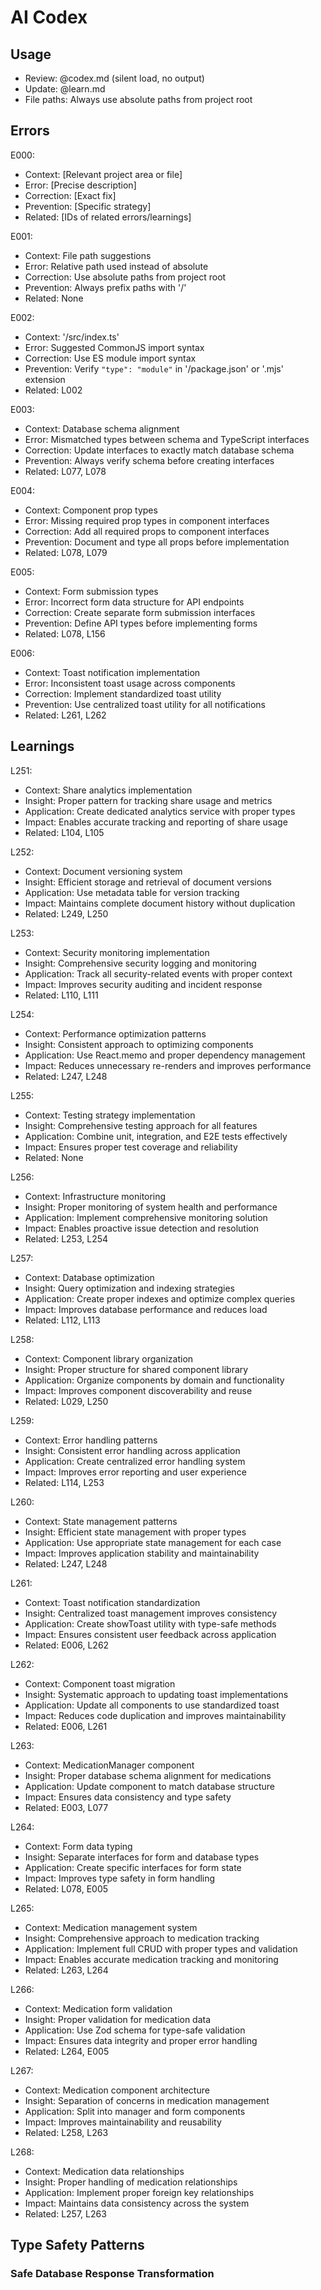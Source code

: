 # AI Codex

## Usage

- Review: @codex.md (silent load, no output)
- Update: @learn.md
- File paths: Always use absolute paths from project root

## Errors

E000:

- Context: [Relevant project area or file]
- Error: [Precise description]
- Correction: [Exact fix]
- Prevention: [Specific strategy]
- Related: [IDs of related errors/learnings]

E001:

- Context: File path suggestions
- Error: Relative path used instead of absolute
- Correction: Use absolute paths from project root
- Prevention: Always prefix paths with '/'
- Related: None

E002:

- Context: '/src/index.ts'
- Error: Suggested CommonJS import syntax
- Correction: Use ES module import syntax
- Prevention: Verify `"type": "module"` in '/package.json' or '.mjs' extension
- Related: L002

E003:

- Context: Database schema alignment
- Error: Mismatched types between schema and TypeScript interfaces
- Correction: Update interfaces to exactly match database schema
- Prevention: Always verify schema before creating interfaces
- Related: L077, L078

E004:

- Context: Component prop types
- Error: Missing required prop types in component interfaces
- Correction: Add all required props to component interfaces
- Prevention: Document and type all props before implementation
- Related: L078, L079

E005:

- Context: Form submission types
- Error: Incorrect form data structure for API endpoints
- Correction: Create separate form submission interfaces
- Prevention: Define API types before implementing forms
- Related: L078, L156

E006:

- Context: Toast notification implementation
- Error: Inconsistent toast usage across components
- Correction: Implement standardized toast utility
- Prevention: Use centralized toast utility for all notifications
- Related: L261, L262

## Learnings

L251:

- Context: Share analytics implementation
- Insight: Proper pattern for tracking share usage and metrics
- Application: Create dedicated analytics service with proper types
- Impact: Enables accurate tracking and reporting of share usage
- Related: L104, L105

L252:

- Context: Document versioning system
- Insight: Efficient storage and retrieval of document versions
- Application: Use metadata table for version tracking
- Impact: Maintains complete document history without duplication
- Related: L249, L250

L253:

- Context: Security monitoring implementation
- Insight: Comprehensive security logging and monitoring
- Application: Track all security-related events with proper context
- Impact: Improves security auditing and incident response
- Related: L110, L111

L254:

- Context: Performance optimization patterns
- Insight: Consistent approach to optimizing components
- Application: Use React.memo and proper dependency management
- Impact: Reduces unnecessary re-renders and improves performance
- Related: L247, L248

L255:

- Context: Testing strategy implementation
- Insight: Comprehensive testing approach for all features
- Application: Combine unit, integration, and E2E tests effectively
- Impact: Ensures proper test coverage and reliability
- Related: None

L256:

- Context: Infrastructure monitoring
- Insight: Proper monitoring of system health and performance
- Application: Implement comprehensive monitoring solution
- Impact: Enables proactive issue detection and resolution
- Related: L253, L254

L257:

- Context: Database optimization
- Insight: Query optimization and indexing strategies
- Application: Create proper indexes and optimize complex queries
- Impact: Improves database performance and reduces load
- Related: L112, L113

L258:

- Context: Component library organization
- Insight: Proper structure for shared component library
- Application: Organize components by domain and functionality
- Impact: Improves component discoverability and reuse
- Related: L029, L250

L259:

- Context: Error handling patterns
- Insight: Consistent error handling across application
- Application: Create centralized error handling system
- Impact: Improves error reporting and user experience
- Related: L114, L253

L260:

- Context: State management patterns
- Insight: Efficient state management with proper types
- Application: Use appropriate state management for each case
- Impact: Improves application stability and maintainability
- Related: L247, L248

L261:

- Context: Toast notification standardization
- Insight: Centralized toast management improves consistency
- Application: Create showToast utility with type-safe methods
- Impact: Ensures consistent user feedback across application
- Related: E006, L262

L262:

- Context: Component toast migration
- Insight: Systematic approach to updating toast implementations
- Application: Update all components to use standardized toast
- Impact: Reduces code duplication and improves maintainability
- Related: E006, L261

L263:

- Context: MedicationManager component
- Insight: Proper database schema alignment for medications
- Application: Update component to match database structure
- Impact: Ensures data consistency and type safety
- Related: E003, L077

L264:

- Context: Form data typing
- Insight: Separate interfaces for form and database types
- Application: Create specific interfaces for form state
- Impact: Improves type safety in form handling
- Related: L078, E005

L265:

- Context: Medication management system
- Insight: Comprehensive approach to medication tracking
- Application: Implement full CRUD with proper types and validation
- Impact: Enables accurate medication tracking and monitoring
- Related: L263, L264

L266:

- Context: Medication form validation
- Insight: Proper validation for medication data
- Application: Use Zod schema for type-safe validation
- Impact: Ensures data integrity and proper error handling
- Related: L264, E005

L267:

- Context: Medication component architecture
- Insight: Separation of concerns in medication management
- Application: Split into manager and form components
- Impact: Improves maintainability and reusability
- Related: L258, L263

L268:

- Context: Medication data relationships
- Insight: Proper handling of medication relationships
- Application: Implement proper foreign key relationships
- Impact: Maintains data consistency across the system
- Related: L257, L263

## Type Safety Patterns

### Safe Database Response Transformation
```